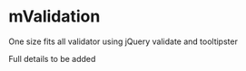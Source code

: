 mValidation
===========

One size fits all validator using jQuery validate and tooltipster

Full details to be added
